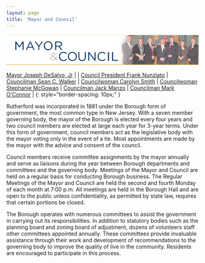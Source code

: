 ```yaml
---
layout: page
title: 'Mayor and Council'
---
```



![Council Headshot](mayor-council.jpg)

[Mayor Joseph DeSalvo, Jr](joseph-desalvo)         |                                                     |
[Council President Frank Nunziato](frank-nunziato) | [Councilman Sean C. Walker](sean-walker)            |
[Councilwoman Carolyn Smith](carolyn-smith)        | [Councilwoman Stephanie McGowan](stephanie-mcgowan) |
[Councilman Jack Manzo](jack-manzo)                | [Councilman Mark O'Connor](mark-oconnor)            |
{: style="border-spacing: 10px;" }

Rutherford was incorporated in 1881 under the Borough form of government, the most common type in New Jersey. With a seven member governing body, the mayor of the Borough is elected every four years and two council members are elected at large each year for 3-year terms. Under this form of government, council members act as the legislative body with the mayor voting only in the event of a tie. Most appointments are made by the mayor with the advice and consent of the council.

Council members receive committee assignments by the mayor annually and serve as liaisons during the year between Borough departments and committees and the governing body. Meetings of the Mayor and Council are held on a regular basis for conducting Borough business. The Regular Meetings of the Mayor and Council are held the second and fourth Monday of each month at 7:00 p.m.  All meetings are held in the Borough Hall and are open to the public unless confidentiality, as permitted by state law, requires that certain portions be closed.

The Borough operates with numerous committees to assist the government in carrying out its responsibilities. In addition to statutory bodies such as the planning board and zoning board of adjustment, dozens of volunteers staff other committees appointed annually. These committees provide invaluable assistance through their work and development of recommendations to the governing body to improve the quality of live in the community. Residents are encouraged to participate in this process.
